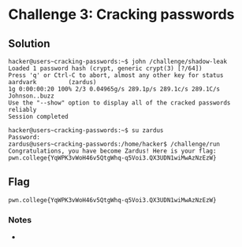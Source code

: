 # Challenge 3: Cracking passwords

## Solution

```
hacker@users~cracking-passwords:~$ john /challenge/shadow-leak
Loaded 1 password hash (crypt, generic crypt(3) [?/64])
Press 'q' or Ctrl-C to abort, almost any other key for status
aardvark         (zardus)
1g 0:00:00:20 100% 2/3 0.04965g/s 289.1p/s 289.1c/s 289.1C/s Johnson..buzz
Use the "--show" option to display all of the cracked passwords reliably
Session completed
```

```
hacker@users~cracking-passwords:~$ su zardus
Password:
zardus@users~cracking-passwords:/home/hacker$ /challenge/run
Congratulations, you have become Zardus! Here is your flag:
pwn.college{YqWPK3vWoH46v5QtgWhq-q5Voi3.QX3UDN1wiMwAzNzEzW}
```
## Flag
`pwn.college{YqWPK3vWoH46v5QtgWhq-q5Voi3.QX3UDN1wiMwAzNzEzW}`
### Notes
-